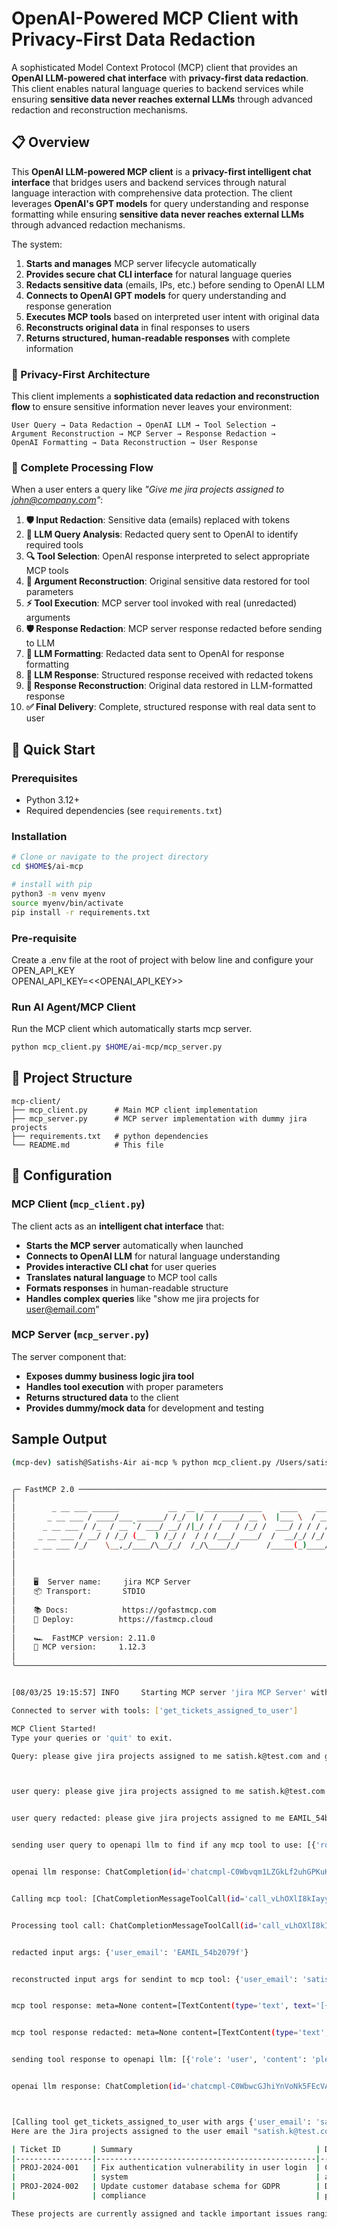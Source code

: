 # OpenAI-Powered MCP Client with Privacy-First Data Redaction

A sophisticated Model Context Protocol (MCP) client that provides an **OpenAI LLM-powered chat interface** with **privacy-first data redaction**. This client enables natural language queries to backend services while ensuring **sensitive data never reaches external LLMs** through advanced redaction and reconstruction mechanisms.

## 📋 Overview

This **OpenAI LLM-powered MCP client** is a **privacy-first intelligent chat interface** that bridges users and backend services through natural language interaction with comprehensive data protection. The client leverages **OpenAI's GPT models** for query understanding and response formatting while ensuring **sensitive data never reaches external LLMs** through advanced redaction mechanisms.

The system:

1. **Starts and manages** MCP server lifecycle automatically
2. **Provides secure chat CLI interface** for natural language queries
3. **Redacts sensitive data** (emails, IPs, etc.) before sending to OpenAI LLM
4. **Connects to OpenAI GPT models** for query understanding and response generation
5. **Executes MCP tools** based on interpreted user intent with original data
6. **Reconstructs original data** in final responses to users
7. **Returns structured, human-readable responses** with complete information

### 🔐 Privacy-First Architecture

This client implements a **sophisticated data redaction and reconstruction flow** to ensure sensitive information never leaves your environment:

```
User Query → Data Redaction → OpenAI LLM → Tool Selection → 
Argument Reconstruction → MCP Server → Response Redaction → 
OpenAI Formatting → Data Reconstruction → User Response
```

### 🔄 Complete Processing Flow

When a user enters a query like *"Give me jira projects assigned to john@company.com"*:

1. **🛡️ Input Redaction**: Sensitive data (emails) replaced with tokens
2. **🤖 LLM Query Analysis**: Redacted query sent to OpenAI to identify required tools
3. **🔍 Tool Selection**: OpenAI response interpreted to select appropriate MCP tools
4. **🔧 Argument Reconstruction**: Original sensitive data restored for tool parameters
5. **⚡ Tool Execution**: MCP server tool invoked with real (unredacted) arguments
6. **🛡️ Response Redaction**: MCP server response redacted before sending to LLM
7. **🤖 LLM Formatting**: Redacted data sent to OpenAI for response formatting
8. **📨 LLM Response**: Structured response received with redacted tokens
9. **🔧 Response Reconstruction**: Original data restored in LLM-formatted response
10. **✅ Final Delivery**: Complete, structured response with real data sent to user

## 🚀 Quick Start

### Prerequisites

- Python 3.12+
- Required dependencies (see `requirements.txt`)

### Installation 

```bash
# Clone or navigate to the project directory
cd $HOME$/ai-mcp

# install with pip
python3 -m venv myenv
source myenv/bin/activate
pip install -r requirements.txt

```

### Pre-requisite
Create a .env file at the root of project with below line and configure your OPEN_API_KEY  
OPENAI_API_KEY=<<OPENAI_API_KEY>>

### Run AI Agent/MCP Client 

Run the MCP client which automatically starts mcp server. 

```bash
python mcp_client.py $HOME/ai-mcp/mcp_server.py
```

## 📁 Project Structure

```
mcp-client/
├── mcp_client.py      # Main MCP client implementation
├── mcp_server.py      # MCP server implementation with dummy jira projects
├── requirements.txt   # python dependencies
└── README.md          # This file
```

## 🔧 Configuration

### MCP Client (`mcp_client.py`)

The client acts as an **intelligent chat interface** that:
- **Starts the MCP server** automatically when launched
- **Connects to OpenAI LLM** for natural language understanding
- **Provides interactive CLI chat** for user queries
- **Translates natural language** to MCP tool calls
- **Formats responses** in human-readable structure
- **Handles complex queries** like "show me jira projects for user@email.com"

### MCP Server (`mcp_server.py`)

The server component that:
- **Exposes dummy business logic jira tool**
- **Handles tool execution** with proper parameters
- **Returns structured data** to the client
- **Provides dummy/mock data** for development and testing

## Sample Output

```bash
(mcp-dev) satish@Satishs-Air ai-mcp % python mcp_client.py /Users/satish/work/Learning/ai-mcp/mcp_server.py


╭─ FastMCP 2.0 ──────────────────────────────────────────────────────────────╮
│                                                                            │
│        _ __ ___ ______           __  __  _____________    ____    ____     │
│       _ __ ___ / ____/___ ______/ /_/  |/  / ____/ __ \  |___ \  / __ \    │
│      _ __ ___ / /_  / __ `/ ___/ __/ /|_/ / /   / /_/ /  ___/ / / / / /    │
│     _ __ ___ / __/ / /_/ (__  ) /_/ /  / / /___/ ____/  /  __/_/ /_/ /     │
│    _ __ ___ /_/    \__,_/____/\__/_/  /_/\____/_/      /_____(_)____/      │
│                                                                            │
│                                                                            │
│                                                                            │
│    🖥️  Server name:     jira MCP Server                                     │
│    📦 Transport:       STDIO                                               │
│                                                                            │
│    📚 Docs:            https://gofastmcp.com                               │
│    🚀 Deploy:          https://fastmcp.cloud                               │
│                                                                            │
│    🏎️  FastMCP version: 2.11.0                                              │
│    🤝 MCP version:     1.12.3                                              │
│                                                                            │
╰────────────────────────────────────────────────────────────────────────────╯


[08/03/25 19:15:57] INFO     Starting MCP server 'jira MCP Server' with transport 'stdio'                                                                                                         server.py:1442

Connected to server with tools: ['get_tickets_assigned_to_user']

MCP Client Started!
Type your queries or 'quit' to exit.

Query: please give jira projects assigned to me satish.k@test.com and give in tabular format the jira projects



user query: please give jira projects assigned to me satish.k@test.com and give in tabular format the jira projects


user query redacted: please give jira projects assigned to me EAMIL_54b2079f and give in tabular format the jira projects


sending user query to openapi llm to find if any mcp tool to use: [{'role': 'user', 'content': 'please give jira projects assigned to me EAMIL_54b2079f and give in tabular format the jira projects'}]


openai llm response: ChatCompletion(id='chatcmpl-C0Wbvqm1LZGkLf2uhGPKuH25I1FI1', choices=[Choice(finish_reason='tool_calls', index=0, logprobs=None, message=ChatCompletionMessage(content=None, refusal=None, role='assistant', annotations=[], audio=None, function_call=None, tool_calls=[ChatCompletionMessageToolCall(id='call_vLhOXlI8kIayybUaCJMw2azZ', function=Function(arguments='{"user_email":"EAMIL_54b2079f"}', name='get_tickets_assigned_to_user'), type='function')]))], created=1754241391, model='gpt-4-turbo-2024-04-09', object='chat.completion', service_tier='default', system_fingerprint='fp_de235176ee', usage=CompletionUsage(completion_tokens=25, prompt_tokens=126, total_tokens=151, completion_tokens_details=CompletionTokensDetails(accepted_prediction_tokens=0, audio_tokens=0, reasoning_tokens=0, rejected_prediction_tokens=0), prompt_tokens_details=PromptTokensDetails(audio_tokens=0, cached_tokens=0))) 


Calling mcp tool: [ChatCompletionMessageToolCall(id='call_vLhOXlI8kIayybUaCJMw2azZ', function=Function(arguments='{"user_email":"EAMIL_54b2079f"}', name='get_tickets_assigned_to_user'), type='function')] 


Processing tool call: ChatCompletionMessageToolCall(id='call_vLhOXlI8kIayybUaCJMw2azZ', function=Function(arguments='{"user_email":"EAMIL_54b2079f"}', name='get_tickets_assigned_to_user'), type='function')


redacted input args: {'user_email': 'EAMIL_54b2079f'}


reconstructed input args for sendint to mcp tool: {'user_email': 'satish.k@test.com'}


mcp tool response: meta=None content=[TextContent(type='text', text='[{"ticket_id":"PROJ-2024-001","summary":"Fix authentication vulnerability in user login system","description":"Critical security issue affecting user accounts","assignee":"satish.k@test.com","priority":"HIGH","status":"IN_PROGRESS"},{"ticket_id":"PROJ-2024-002","summary":"Update customer database schema for GDPR compliance","description":"Database contains PII that needs protection","assignee":"satish.k@test.com","priority":"MEDIUM","status":"OPEN"}]', annotations=None, meta=None)] structuredContent={'result': [{'ticket_id': 'PROJ-2024-001', 'summary': 'Fix authentication vulnerability in user login system', 'description': 'Critical security issue affecting user accounts', 'assignee': 'satish.k@test.com', 'priority': 'HIGH', 'status': 'IN_PROGRESS'}, {'ticket_id': 'PROJ-2024-002', 'summary': 'Update customer database schema for GDPR compliance', 'description': 'Database contains PII that needs protection', 'assignee': 'satish.k@test.com', 'priority': 'MEDIUM', 'status': 'OPEN'}]} isError=False


mcp tool response redacted: meta=None content=[TextContent(type='text', text='[{"ticket_id":"PROJ-2024-001","summary":"Fix authentication vulnerability in user login system","description":"Critical security issue affecting user accounts","assignee":"EAMIL_54b2079f","priority":"HIGH","status":"IN_PROGRESS"},{"ticket_id":"PROJ-2024-002","summary":"Update customer database schema for GDPR compliance","description":"Database contains PII that needs protection","assignee":"EAMIL_54b2079f","priority":"MEDIUM","status":"OPEN"}]', annotations=None, meta=None, meta=None)] structuredContent={'result': [{'ticket_id': 'PROJ-2024-001', 'summary': 'Fix authentication vulnerability in user login system', 'description': 'Critical security issue affecting user accounts', 'assignee': 'satish.k@test.com', 'priority': 'HIGH', 'status': 'IN_PROGRESS'}, {'ticket_id': 'PROJ-2024-002', 'summary': 'Update customer database schema for GDPR compliance', 'description': 'Database contains PII that needs protection', 'assignee': 'satish.k@test.com', 'priority': 'MEDIUM', 'status': 'OPEN'}]} isError=False


sending tool response to openapi llm: [{'role': 'user', 'content': 'please give jira projects assigned to me EAMIL_54b2079f and give in tabular format the jira projects'}, {'role': 'assistant', 'content': '', 'tool_calls': [ChatCompletionMessageToolCall(id='call_vLhOXlI8kIayybUaCJMw2azZ', function=Function(arguments='{"user_email":"EAMIL_54b2079f"}', name='get_tickets_assigned_to_user'), type='function')]}, {'role': 'tool', 'name': 'get_tickets_assigned_to_user', 'content': [TextContent(type='text', text='[{"ticket_id":"PROJ-2024-001","summary":"Fix authentication vulnerability in user login system","description":"Critical security issue affecting user accounts","assignee":"EAMIL_54b2079f","priority":"HIGH","status":"IN_PROGRESS"},{"ticket_id":"PROJ-2024-002","summary":"Update customer database schema for GDPR compliance","description":"Database contains PII that needs protection","assignee":"EAMIL_54b2079f","priority":"MEDIUM","status":"OPEN"}]', annotations=None, meta=None, meta=None)], 'tool_call_id': 'call_vLhOXlI8kIayybUaCJMw2azZ'}]


openai llm response: ChatCompletion(id='chatcmpl-C0WbwcGJhiYnVoNk5FEcVAByl2t06', choices=[Choice(finish_reason='stop', index=0, logprobs=None, message=ChatCompletionMessage(content='Here are the Jira projects assigned to the user email "EAMIL_54b2079f" in a tabular format:\n\n| Ticket ID       | Summary                                         | Description                             | Assignee        | Priority | Status       |\n|-----------------|-------------------------------------------------|-----------------------------------------|-----------------|----------|--------------|\n| PROJ-2024-001   | Fix authentication vulnerability in user login  | Critical security issue affecting user  | EAMIL_54b2079f  | HIGH     | IN_PROGRESS  |\n|                 | system                                          | accounts                                |                 |          |              |\n| PROJ-2024-002   | Update customer database schema for GDPR        | Database contains PII that needs        | EAMIL_54b2079f  | MEDIUM   | OPEN         |\n|                 | compliance                                      | protection                              |                 |          |              |\n\nThese projects are currently assigned and tackle important issues ranging from security to GDPR compliance.', refusal=None, role='assistant', annotations=[], audio=None, function_call=None, tool_calls=None))], created=1754241392, model='gpt-4-turbo-2024-04-09', object='chat.completion', service_tier='default', system_fingerprint='fp_de235176ee', usage=CompletionUsage(completion_tokens=196, prompt_tokens=268, total_tokens=464, completion_tokens_details=CompletionTokensDetails(accepted_prediction_tokens=0, audio_tokens=0, reasoning_tokens=0, rejected_prediction_tokens=0), prompt_tokens_details=PromptTokensDetails(audio_tokens=0, cached_tokens=0)))



[Calling tool get_tickets_assigned_to_user with args {'user_email': 'satish.k@test.com'}]
Here are the Jira projects assigned to the user email "satish.k@test.com" in a tabular format:

| Ticket ID       | Summary                                         | Description                             | Assignee        | Priority | Status       |
|-----------------|-------------------------------------------------|-----------------------------------------|-----------------|----------|--------------|
| PROJ-2024-001   | Fix authentication vulnerability in user login  | Critical security issue affecting user  | satish.k@test.com  | HIGH     | IN_PROGRESS  |
|                 | system                                          | accounts                                |                 |          |              |
| PROJ-2024-002   | Update customer database schema for GDPR        | Database contains PII that needs        | satish.k@test.com  | MEDIUM   | OPEN         |
|                 | compliance                                      | protection                              |                 |          |              |

These projects are currently assigned and tackle important issues ranging from security to GDPR compliance.
```

